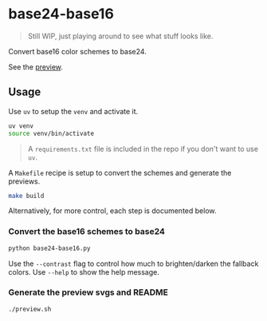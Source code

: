 # base24-base16

> Still WIP, just playing around to see what stuff looks like.

Convert base16 color schemes to base24.

See the [preview](./preview/README.md).

## Usage

Use `uv` to setup the `venv` and activate it.

```sh
uv venv
source venv/bin/activate
```

> A `requirements.txt` file is included in the repo if you don't want to use `uv`.

A `Makefile` recipe is setup to convert the schemes and generate the previews.

```sh
make build
```

Alternatively, for more control, each step is documented below.

### Convert the base16 schemes to base24

```sh
python base24-base16.py
```

Use the `--contrast` flag to control how much to brighten/darken the fallback colors. Use `--help` to show the help message.

### Generate the preview svgs and README

```sh
./preview.sh
```
